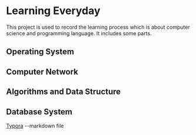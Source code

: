 

# Learning Everyday

This project is used to record the learning process which is about computer science and programming language. It includes some parts.
## Operating System
## Computer Network
## Algorithms and Data Structure
## Database System

[Typora](https://blog.csdn.net/lzykevin/article/details/83276555) --markdown file

